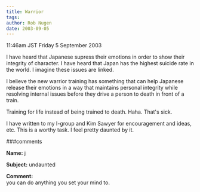 ```yaml
---
title: Warrior
tags: 
author: Rob Nugen
date: 2003-09-05
---
```


<p class=date>11:46am JST Friday 5 September 2003</p>

<p>I have heard that Japanese supress their emotions in order to show
their integrity of character.  I have heard that Japan has the highest
suicide rate in the world.   I imagine these issues are linked.</p>

<p>I believe the new warrior training has something that can help
Japanese release their emotions in a way that maintains personal
integrity while resolving internal issues before they drive a person
to death in front of a train.</p>

<p>Training for life instead of being trained to death.  Haha.  That's
sick.</p>

<p>I have written to my I-group and Kim Sawyer for encouragement and
ideas, etc.  This is a worthy task.  I feel pretty daunted by it.</p>

###comments

<p><b>Name:</b> j

<p><b>Subject:</b> undaunted

<p><b>Comment:</b>
<br>you can do anything you set your mind to.

